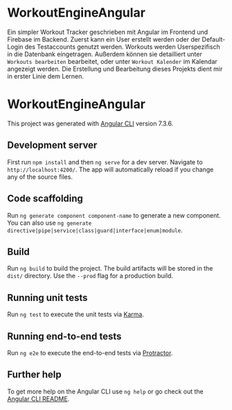 # WorkoutEngineAngular
Ein simpler Workout Tracker geschrieben mit Angular im Frontend und Firebase im Backend. Zuerst kann ein User erstellt werden oder der Default-Login des Testaccounts genutzt werden. Workouts werden Userspezifisch in die Datenbank eingetragen. Außerdem können sie detailliert unter `Workouts bearbeiten` bearbeitet, oder unter `Workout Kalender` im Kalendar angezeigt werden. Die Erstellung und Bearbeitung dieses Projekts dient mir in erster Linie dem Lernen. 

# WorkoutEngineAngular

This project was generated with [Angular CLI](https://github.com/angular/angular-cli) version 7.3.6.

## Development server

First run `npm install` and then `ng serve` for a dev server. Navigate to `http://localhost:4200/`. The app will automatically reload if you change any of the source files.

## Code scaffolding

Run `ng generate component component-name` to generate a new component. You can also use `ng generate directive|pipe|service|class|guard|interface|enum|module`.

## Build

Run `ng build` to build the project. The build artifacts will be stored in the `dist/` directory. Use the `--prod` flag for a production build.

## Running unit tests

Run `ng test` to execute the unit tests via [Karma](https://karma-runner.github.io).

## Running end-to-end tests

Run `ng e2e` to execute the end-to-end tests via [Protractor](http://www.protractortest.org/).

## Further help

To get more help on the Angular CLI use `ng help` or go check out the [Angular CLI README](https://github.com/angular/angular-cli/blob/master/README.md).
